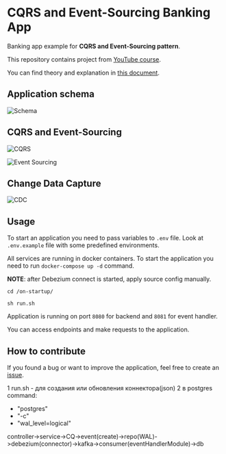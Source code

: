 # CQRS and Event-Sourcing Banking App

Banking app example for **CQRS and Event-Sourcing pattern**.

This repository contains project
from [YouTube course](https://www.youtube.com/playlist?list=PL3Ur78l82EFD_M2te726IZ63rwBlY96M-).

You can find theory and explanation
in [this document](https://docs.google.com/document/d/1-TTxft3nS5C11puQ1LMLj3ZEtY4sOhp7WEEMkltnwds/edit).

## Application schema

![Schema](docs/schema.png)

## CQRS and Event-Sourcing

![CQRS](docs/cqrs.png)

![Event Sourcing](docs/event-sourcing.png)

## Change Data Capture

![CDC](docs/cdc.png)

## Usage

To start an application you need to pass variables to `.env` file. Look
at `.env.example` file with some predefined environments.

All services are running in docker containers. To start the application
you need to run `docker-compose up -d` command.

**NOTE**: after Debezium connect is started, apply source config manually.

```shell
cd /on-startup/

sh run.sh
```

Application is running on port `8080` for backend and `8081` for event handler.

You can access endpoints and make requests to the application.

## How to contribute

If you found a bug or want to improve the application, feel free to create
an [issue](https://github.com/springbootcourses/cqrs-banking-app/issues).

1 run.sh - для создания или обновления коннектора(json)
2 в postgres
command:
- "postgres"
- "-c"
- "wal_level=logical"

controller->service->CQ->event(create)->repo(WAL)->debezium(connector)->kafka->consumer(eventHandlerModule)->db